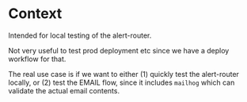 
# Context

Intended for local testing of the alert-router.

Not very useful to test prod deployment etc since we have a deploy workflow for that. 

The real use case is if we want to either (1) quickly test the alert-router locally, or (2) test the EMAIL flow, since it includes `mailhog` which can validate the actual email contents.
